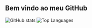 ## Bem vindo ao meu GitHub

![GitHub stats](https://github-readme-stats.vercel.app/api?username=PedroHenriqueSantosBrasileiro&show_icons=true&theme=dark&custom_title_width=500)
![Top Languages](https://github-readme-stats.vercel.app/api/top-langs/?username=PedroHenriqueSantosBrasileiro&layout=compact&theme=dark&custom_title_width=500)




